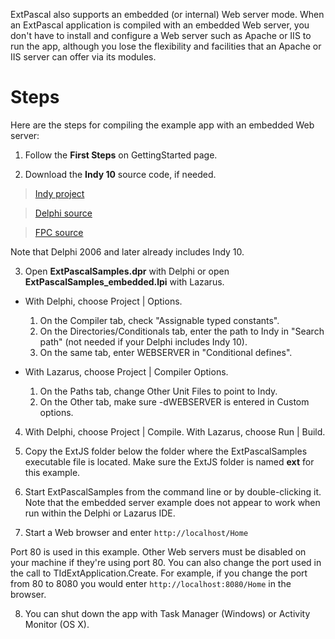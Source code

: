 ExtPascal also supports an embedded (or internal) Web server mode. When an ExtPascal application is compiled with an embedded Web server, you don't have to install and configure a Web server such as Apache or IIS to run the app, although you lose the flexibility and facilities that an Apache or IIS server can offer via its modules.

# Steps #

Here are the steps for compiling the example app with an embedded Web server:

1. Follow the **First Steps** on GettingStarted page.

2. Download the **Indy 10** source code, if needed.

> [Indy project](http://www.indyproject.org)

> [Delphi source](http://www.indyproject.org/downloads/10/indy10.0.52_source.zip)

> [FPC source](http://wiki.lazarus.freepascal.org/Components_and_Code_examples)

Note that Delphi 2006 and later already includes Indy 10.

3. Open **ExtPascalSamples.dpr** with Delphi or open **ExtPascalSamples\_embedded.lpi** with Lazarus.

  * With Delphi, choose Project | Options.
    1. On the Compiler tab, check "Assignable typed constants".
    1. On the Directories/Conditionals tab, enter the path to Indy in "Search path" (not needed if your Delphi includes Indy 10).
    1. On the same tab, enter WEBSERVER in "Conditional defines".

  * With Lazarus, choose Project | Compiler Options.
    1. On the Paths tab, change Other Unit Files to point to Indy.
    1. On the Other tab, make sure -dWEBSERVER is entered in Custom options.

4. With Delphi, choose Project | Compile. With Lazarus, choose Run | Build.

5. Copy the ExtJS folder below the folder where the ExtPascalSamples executable file is located. Make sure the ExtJS folder is named **ext** for this example.

6. Start ExtPascalSamples from the command line or by double-clicking it. Note that the embedded server example does not appear to work when run within the Delphi or Lazarus IDE.

7. Start a Web browser and enter `http://localhost/Home`

Port 80 is used in this example. Other Web servers must be disabled on your machine if they're using port 80. You can also change the port used in the call to TIdExtApplication.Create. For example, if you change the port from 80 to 8080 you would enter `http://localhost:8080/Home` in the browser.

8. You can shut down the app with Task Manager (Windows) or Activity Monitor (OS X).
